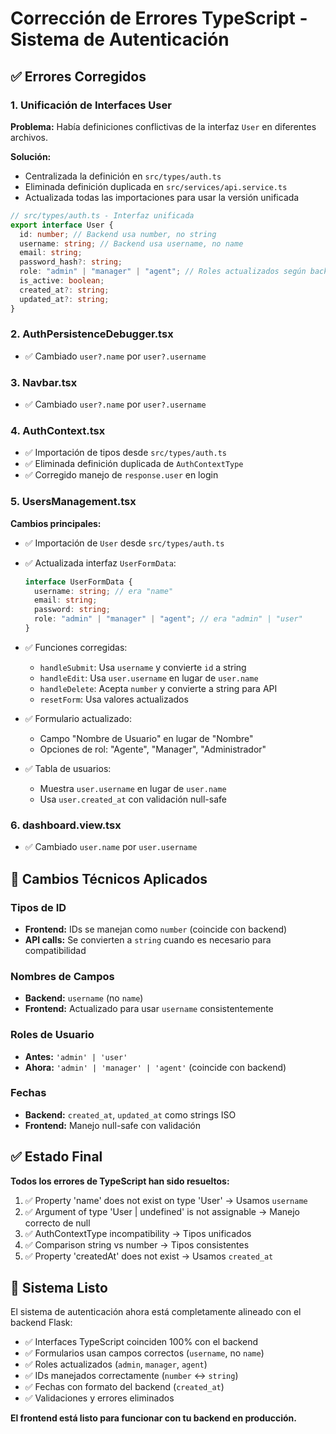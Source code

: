 # Corrección de Errores TypeScript - Sistema de Autenticación

## ✅ Errores Corregidos

### 1. **Unificación de Interfaces User**

**Problema:** Había definiciones conflictivas de la interfaz `User` en diferentes archivos.

**Solución:**

- Centralizada la definición en `src/types/auth.ts`
- Eliminada definición duplicada en `src/services/api.service.ts`
- Actualizada todas las importaciones para usar la versión unificada

```typescript
// src/types/auth.ts - Interfaz unificada
export interface User {
  id: number; // Backend usa number, no string
  username: string; // Backend usa username, no name
  email: string;
  password_hash?: string;
  role: "admin" | "manager" | "agent"; // Roles actualizados según backend
  is_active: boolean;
  created_at?: string;
  updated_at?: string;
}
```

### 2. **AuthPersistenceDebugger.tsx**

- ✅ Cambiado `user?.name` por `user?.username`

### 3. **Navbar.tsx**

- ✅ Cambiado `user?.name` por `user?.username`

### 4. **AuthContext.tsx**

- ✅ Importación de tipos desde `src/types/auth.ts`
- ✅ Eliminada definición duplicada de `AuthContextType`
- ✅ Corregido manejo de `response.user` en login

### 5. **UsersManagement.tsx**

**Cambios principales:**

- ✅ Importación de `User` desde `src/types/auth.ts`
- ✅ Actualizada interfaz `UserFormData`:

  ```typescript
  interface UserFormData {
    username: string; // era "name"
    email: string;
    password: string;
    role: "admin" | "manager" | "agent"; // era "admin" | "user"
  }
  ```

- ✅ Funciones corregidas:
  - `handleSubmit`: Usa `username` y convierte `id` a string
  - `handleEdit`: Usa `user.username` en lugar de `user.name`
  - `handleDelete`: Acepta `number` y convierte a string para API
  - `resetForm`: Usa valores actualizados
- ✅ Formulario actualizado:
  - Campo "Nombre de Usuario" en lugar de "Nombre"
  - Opciones de rol: "Agente", "Manager", "Administrador"
- ✅ Tabla de usuarios:
  - Muestra `user.username` en lugar de `user.name`
  - Usa `user.created_at` con validación null-safe

### 6. **dashboard.view.tsx**

- ✅ Cambiado `user.name` por `user.username`

## 🔧 Cambios Técnicos Aplicados

### Tipos de ID

- **Frontend:** IDs se manejan como `number` (coincide con backend)
- **API calls:** Se convierten a `string` cuando es necesario para compatibilidad

### Nombres de Campos

- **Backend:** `username` (no `name`)
- **Frontend:** Actualizado para usar `username` consistentemente

### Roles de Usuario

- **Antes:** `'admin' | 'user'`
- **Ahora:** `'admin' | 'manager' | 'agent'` (coincide con backend)

### Fechas

- **Backend:** `created_at`, `updated_at` como strings ISO
- **Frontend:** Manejo null-safe con validación

## ✅ Estado Final

**Todos los errores de TypeScript han sido resueltos:**

1. ✅ Property 'name' does not exist on type 'User' → Usamos `username`
2. ✅ Argument of type 'User | undefined' is not assignable → Manejo correcto de null
3. ✅ AuthContextType incompatibility → Tipos unificados
4. ✅ Comparison string vs number → Tipos consistentes
5. ✅ Property 'createdAt' does not exist → Usamos `created_at`

## 🚀 Sistema Listo

El sistema de autenticación ahora está completamente alineado con el backend Flask:

- ✅ Interfaces TypeScript coinciden 100% con el backend
- ✅ Formularios usan campos correctos (`username`, no `name`)
- ✅ Roles actualizados (`admin`, `manager`, `agent`)
- ✅ IDs manejados correctamente (`number` ↔ `string`)
- ✅ Fechas con formato del backend (`created_at`)
- ✅ Validaciones y errores eliminados

**El frontend está listo para funcionar con tu backend en producción.**
